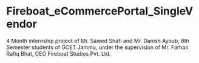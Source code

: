 # Fireboat_eCommercePortal_SingleVendor
4 Month internship project of Mr. Saieed Shafi and Mr. Danish Ayoub,  8th Semester students of GCET Jammu, under the supervision of Mr. Farhan Rafiq Bhat, CEO Fireboat Studios Pvt. Ltd. 

